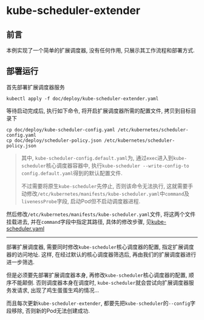 # kube-scheduler-extender

## 前言

本例实现了一个简单的扩展调度器, 没有任何作用, 只展示其工作流程和部署方式.

## 部署运行

首先部署扩展调度器服务

```
kubectl apply -f doc/deploy/kube-scheduler-extender.yaml
```

等待启动完成后, 执行如下命令, 将开启扩展调度器所需的配置文件, 拷贝到目标目录下

```
cp doc/deploy/kube-scheduler-config.yaml /etc/kubernetes/scheduler-config.yaml
cp doc/deploy/scheduler-policy.json /etc/kubernetes/scheduler-policy.json
```

> 其中, `kube-scheduler-config.default.yaml`为, 通过`exec`进入到`kube-scheduler`核心调度器容器中, 执行`kube-scheduler --write-config-to config.default.yaml`得到的默认配置文件. 
> 
> 不过需要将原生`kube-scheduler`先停止, 否则该命令无法执行, 这就需要手动修改`/etc/kubernetes/manifests/kube-scheduler.yaml`中`command`及`livenessProbe`字段, 启动Pod但不启动调度器进程.

然后修改`/etc/kubernetes/manifests/kube-scheduler.yaml`文件, 将这两个文件挂载进去, 并在`command`字段中指定其路径, 具体的修改步骤, 见[kube-scheduler.yaml](./doc/deploy/kube-scheduler.yaml)

------

部署扩展调度器, 需要同时修改`kube-scheduler`核心调度器的配置, 指定扩展调度器的访问地址. 这样, 在经过默认的核心调度器筛选后, 再由我们的扩展调度器进行进一步筛选.

但是必须要先部署扩展调度器本身, 再修改`kube-scheduler`核心调度器的配置, 顺序不能颠倒. 否则调度器本身在调度时, `kube-scheduler`就会尝试向扩展调度器服务发请求, 出现了鸡生蛋蛋生鸡的情况...

而且每次更新`kube-scheduler-extender`, 都要先把`kube-scheduler`的`--config`字段移除, 否则新的Pod无法创建成功.
